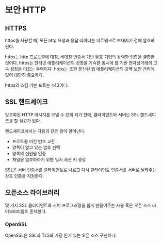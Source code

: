# 보안 HTTP

## HTTPS

https를 사용할 때, 모든 http 요청과 응답 데이터는 네트워크로 보내지기 전에 암호화된다.

https는 http 프로토콜에 대칭, 비대칭 인증서 기반 암호 기법의 강력한 집합을 결합한 것이다. https는 인터넷 애플리케이션의 성장을 가속한 동시에
웹 기반 전자상거래의 고속 성장을 이끄는 주력이다. https는 또한 분산된 웹 애플리케이션의 광역 보안 관리에 있어 대단히 중요하다.

https의 스킴 기본 포트는 443이다. 

## SSL 핸드셰이크

암호화된 HTTP 메시지를 보낼 수 있게 되기 전에, 클라이언트와 서버는 SSL 핸드셰이크를 할 필요가 있다.

핸드셰이크에서는 다음과 같은 일이 일어난다.

- 프로토콜 버전 번호 교환
- 양쪽이 알고 있는 암호 선택
- 양쪽의 신원을 인증
- 채널을 암호화하기 위한 임시 세션 키 생성

SSL은 서버 인증서를 클라이언트로 나르고 다시 클라이언트 인증서를 서버로 날라주는 상호 인증을 지원한다. 

## 오픈소스 라이브러리

몇 가지 SSL 클라이언트와 서버 프로그래밍을 쉽게 만들어주는 사용 혹은 오픈 소스 라이브러리들이 존재한다.

### OpenSSL

OpenSSL은 SSL과 TLS의 가장 인기 있는 오픈 소스 구현이다.
